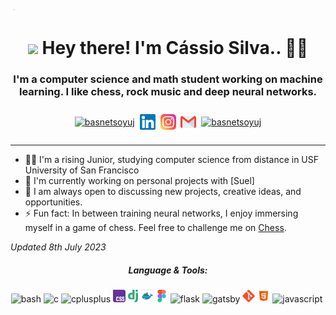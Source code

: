 <img src="https://raw.githubusercontent.com/CASIO008/CASIO008/main/Assets/images/git_profile.png" width="10rem" height="4rem">

<h1 align="center"><img src="https://raw.githubusercontent.com/CASIO008/CASIO008/main/Assets/images/waving.gif" width="30px"/> Hey there! I'm Cássio Silva.. 👨‍💻</h1>

<h3 align="center">I'm a computer science and math student working on machine learning. I like chess, rock music and deep neural networks.</h3>

<p></p>


<p align="center" style="padding: 10px;"><a href="https://twitter.com/basnetsoyuj" target="blank"><img align="center" src="assets/images/logos/twitter.svg" alt="basnetsoyuj" width="25" /></a>&nbsp;&nbsp;<a href="https://linkedin.com/in/basnetsoyuj" target="blank"><img align="center" src="assets/images/logos/linkedin.svg" alt="basnetsoyuj" width="25" /></a>&nbsp;&nbsp;<a href="https://instagram.com/basnetsoyuj" target="blank"><img align="center" src="assets/images/logos/instagram.svg" alt="basnetsoyuj" width="25" /></a>&nbsp;&nbsp;<a href="mailto:bsoyuj@gmail.com"><img align="center" src="assets/images/logos/gmail.svg" alt="basnetsoyuj" width="25" /></a>&nbsp;&nbsp;<a href="https://soyuj.com" ><img align="center" src="assets/images/logos/world-wide-web.svg" alt="basnetsoyuj" width="25" /></a></p>

<hr />

- 🧑‍🎓 I'm a rising Junior, studying computer science from distance in USF University of San Francisco 
- 🔭 I'm currently working on personal projects with [Suel]
- 👯 I am always open to discussing new projects, creative ideas, and opportunities.
- ⚡ Fun fact: In between training neural networks, I enjoy immersing myself in a game of chess. Feel free to challenge me on <a href="https://chess.com/member/jxdho" target="_blank">Chess<a>.

*Updated 8th July 2023*


<h5 align="center">Language & Tools:</h5>
<p align="center"><img height="20" src="assets/images/logos/bash.svg" alt="bash" title="bash"/> <img height="20" src="assets/images/logos/c.svg" alt="c" title="c" /> <img height="20" src="assets/images/logos/cpp.svg" alt="cplusplus" title="cplusplus" /> <img height="20" src="assets/images/logos/css.svg" alt="css3" title="css3" /> <img height="20" src="assets/images/logos/django.svg" alt="django" title="django" /> <img height="20" src="assets/images/logos/docker.svg" alt="docker" title="docker" /> <img height="20" src="assets/images/logos/figma.svg" alt="figma" title="figma" /> <img height="20" src="assets/images/logos/flask.svg" alt="flask" title="flask"/> <img height="20" src="assets/images/logos/gatsby.svg" alt="gatsby" title="gatsby" /> <img height="20" src="assets/images/logos/git.svg" alt="git" title="git" /> <img height="20" src="assets/images/logos/html.svg" alt="html5" title="html5" /> <img height="20" src="assets/images/logos/javascript.svg" alt="javascript" title="javascript" /> <img
